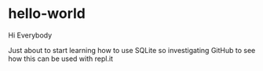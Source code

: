 # hello-world

Hi Everybody

Just about to start learning how to use SQLite so investigating GitHub to see how this can be used with repl.it
